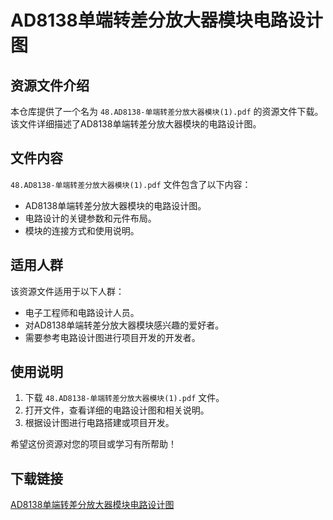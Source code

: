 # AD8138单端转差分放大器模块电路设计图

## 资源文件介绍

本仓库提供了一个名为 `48.AD8138-单端转差分放大器模块(1).pdf` 的资源文件下载。该文件详细描述了AD8138单端转差分放大器模块的电路设计图。

## 文件内容

`48.AD8138-单端转差分放大器模块(1).pdf` 文件包含了以下内容：

- AD8138单端转差分放大器模块的电路设计图。
- 电路设计的关键参数和元件布局。
- 模块的连接方式和使用说明。

## 适用人群

该资源文件适用于以下人群：

- 电子工程师和电路设计人员。
- 对AD8138单端转差分放大器模块感兴趣的爱好者。
- 需要参考电路设计图进行项目开发的开发者。

## 使用说明

1. 下载 `48.AD8138-单端转差分放大器模块(1).pdf` 文件。
2. 打开文件，查看详细的电路设计图和相关说明。
3. 根据设计图进行电路搭建或项目开发。

希望这份资源对您的项目或学习有所帮助！

## 下载链接

[AD8138单端转差分放大器模块电路设计图](https://pan.quark.cn/s/8fa3aa71ec9a)